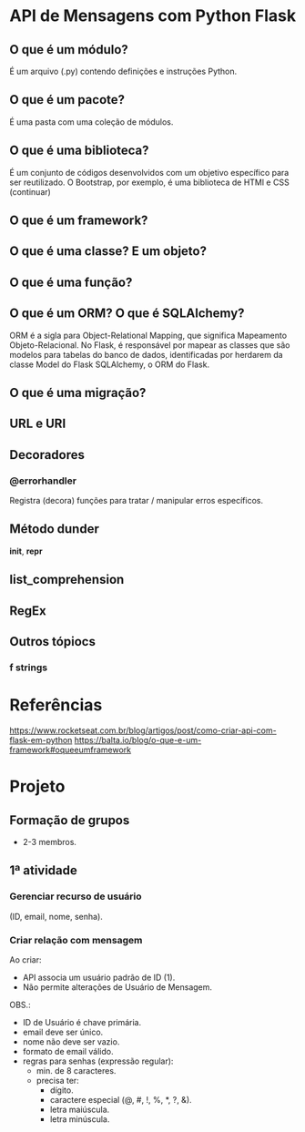# API de Mensagens com Python Flask
## O que é um módulo?
É um arquivo (.py) contendo definições e instruções Python.
## O que é um pacote?
É uma pasta com uma coleção de módulos.
## O que é uma biblioteca?
É um conjunto de códigos desenvolvidos com um objetivo específico para ser reutilizado. O Bootstrap, por exemplo, é uma biblioteca de HTMl e CSS (continuar)
## O que é um framework?
## O que é uma classe? E um objeto?
## O que é uma função?
## O que é um ORM? O que é SQLAlchemy?
ORM é a sigla para Object-Relational Mapping, que significa Mapeamento Objeto-Relacional. No Flask, é responsável por mapear as classes que são modelos para tabelas do banco de dados, identificadas por herdarem da classe Model do Flask SQLAlchemy, o ORM do Flask.
## O que é uma migração?
## URL e URI
## Decoradores
### @errorhandler
Registra (decora) funções para tratar / manipular erros específicos.
## Método dunder
__init__, __repr__
## list_comprehension
## RegEx
## Outros tópiocs
### f strings
# Referências
https://www.rocketseat.com.br/blog/artigos/post/como-criar-api-com-flask-em-python
https://balta.io/blog/o-que-e-um-framework#oqueeumframework
# Projeto
## Formação de grupos
- 2-3 membros.
## 1ª atividade
### Gerenciar recurso de usuário
(ID, email, nome, senha).
### Criar relação com mensagem
Ao criar:
- API associa um usuário padrão de ID (1).
- Não permite alterações de Usuário de Mensagem.

OBS.:
- ID de Usuário é chave primária.
- email deve ser único.
- nome não deve ser vazio.
- formato de email válido.
- regras para senhas (expressão regular):
  - min. de 8 caracteres.
  - precisa ter:
    - dígito.
    - caractere especial (@, #, !, %, *, ?, &).
    - letra maiúscula.
    - letra minúscula.
